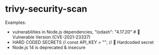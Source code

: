 # trivy-security-scan

Examples: 
- vulnerabilities in Node.js dependencies, "lodash": "4.17.20" # 🚨 Vulnerable Version (CVE-2021-23337)
- HARD CODED SECRETS   // const API_KEY = ""; // 🚨 Hardcoded secret
- Node.js 14 is deprecated & insecure